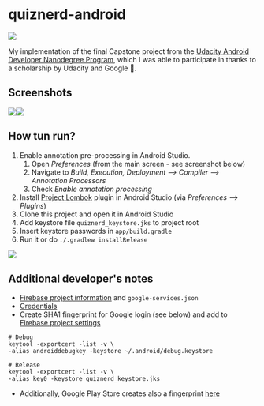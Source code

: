 # quiznerd-android
![](https://anchr.io/i/gVwEf.png)

My implementation of the final Capstone project from the [Udacity Android Developer Nanodegree Program](https://classroom.udacity.com/nanodegrees/nd801), which I was able to participate in thanks to a scholarship by Udacity and Google 🤗.

## Screenshots
![](https://anchr.io/i/tIfoR.png)![](https://anchr.io/i/9Ah1v.png)

## How tun run?
1. Enable annotation pre-processing in Android Studio.
    1. Open *Preferences* (from the main screen - see screenshot below)
    2. Navigate to *Build, Execution, Deployment --> Compiler --> Annotation Processors*
    3. Check *Enable annotation processing*
2. Install [Project Lombok](https://projectlombok.org/) plugin in Android Studio (via *Preferences --> Plugins*)
3. Clone this project and open it in Android Studio
4. Add keystore file `quiznerd_keystore.jks` to project root
5. Insert keystore passwords in `app/build.gradle`
6. Run it or do `./.gradlew installRelease`

![](https://anchr.io/i/kvNaM.png)

## Additional developer's notes
* [Firebase project information](https://console.firebase.google.com/project/quiznerd-49e4f/settings/general/android:com.github.n1try.quiznerd) and `google-services.json`
* [Credentials](https://console.firebase.google.com/u/0/project/quiznerd-49e4f/settings/serviceaccounts/adminsdk)
* Create SHA1 fingerprint for Google login (see below) and add to [Firebase project settings](https://console.firebase.google.com/u/0/project/quiznerd-49e4f/settings/general/android:com.github.n1try.quiznerd)

```
# Debug
keytool -exportcert -list -v \
-alias androiddebugkey -keystore ~/.android/debug.keystore

# Release
keytool -exportcert -list -v \
-alias key0 -keystore quiznerd_keystore.jks

```

* Additionally, Google Play Store creates also a fingerprint [here](https://play.google.com/apps/publish/?account=6059045896101218926#KeyManagementPlace:p=com.github.n1try.quiznerd&appid=4972146644198950455)